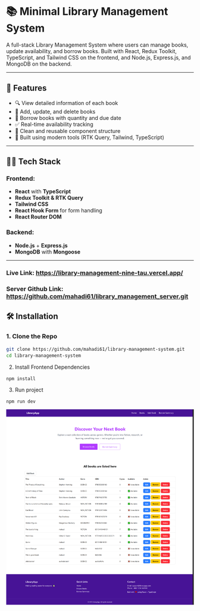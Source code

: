 # 📚 Minimal Library Management System

A full-stack Library Management System where users can manage books, update availability, and borrow books. Built with React, Redux Toolkit, TypeScript, and Tailwind CSS on the frontend, and Node.js, Express.js, and MongoDB on the backend.

---

## 🚀 Features

- 🔍 View detailed information of each book
- 📘 Add, update, and delete books
- 🧾 Borrow books with quantity and due date
- ✅ Real-time availability tracking
- 🧠 Clean and reusable component structure
- 🧰 Built using modern tools (RTK Query, Tailwind, TypeScript)

---

## 🧑‍💻 Tech Stack

### Frontend:

- **React** with **TypeScript**
- **Redux Toolkit & RTK Query**
- **Tailwind CSS**
- **React Hook Form** for form handling
- **React Router DOM**

### Backend:

- **Node.js** + **Express.js**
- **MongoDB** with **Mongoose**

---

### Live Link: https://library-management-nine-tau.vercel.app/

### Server Github Link: https://github.com/mahadi61/library_management_server.git

## 🛠️ Installation

### 1. Clone the Repo

```bash
git clone https://github.com/mahadi61/library-management-system.git
cd library-management-system
```

2. Install Frontend Dependencies

```
npm install
```

3. Run project

```
npm run dev
```

![alt text](image.png)
